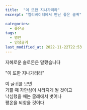 ```yaml
---
title:  "이 또한 지나가리라"
excerpt: "엘리베이터에서 만난 좋은 글귀"

categories:
  - 좋은글 
tags:
  - 명언
  - 인생글귀
last_modified_at: 2022-11-22T22:53
---
```


지혜로운 솔로몬은 말했습니다

"이 또한 지나가리라"

이 글귀를 보면  
기쁠 때 자만심이 사라지게 될 것이고  
낙심했을 때는 굴레에서 벗어나  
평온을 되찾을 것이다